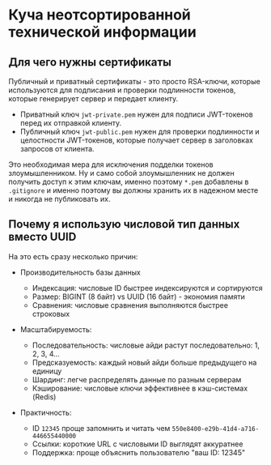 # Куча неотсортированной технической информации

## Для чего нужны сертификаты
Публичный и приватный сертификаты - это просто RSA-ключи, которые используются для подписания и проверки подлинности токенов, которые генерирует сервер и передает клиенту.

- Приватный ключ `jwt-private.pem` нужен для подписи JWT-токенов перед их отправкой клиенту.
- Публичный ключ `jwt-public.pem` нужен для проверки подлинности и целостности JWT-токенов, которые получает сервер в заголовках запросов от клиента. 

Это необходимая мера для исключения подделки токенов злоумышленником. Ну и само собой злоумышленник не должен получить доступ к этим ключам, именно поэтому `*.pem` добавлены в `.gitignore` и именно поэтому вы должны хранить их в надежном месте и никогда не публиковать их.

## Почему я использую числовой тип данных вместо UUID

На это есть сразу несколько причин:

- Производительность базы данных
    - Индексация: числовые ID быстрее индексируются и сортируются
    - Размер: BIGINT (8 байт) vs UUID (16 байт) - экономия памяти
    - Сравнения: числовые сравнения выполняются быстрее строковых

- Масштабируемость:
    - Последовательность: числовые айди растут последовательно: 1, 2, 3, 4...
    - Предсказуемость: каждый новый айди больше предыдущего на единицу
    - Шардинг: легче распределять данные по разным серверам
    - Кэширование: числовые ключи эффективнее в кэш-системах (Redis)

- Практичность:
    - ID `12345` проще запомнить и читать чем `550e8400-e29b-41d4-a716-446655440000`
    - Ссылки: короткие URL с числовыми ID выглядят аккуратнее
    - Поддержка: проще объяснить пользователю "ваш ID: 12345"